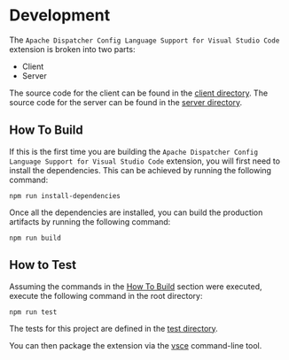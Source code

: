 # Development

The `Apache Dispatcher Config Language Support for Visual Studio Code` extension is broken into two parts:
- Client
- Server

The source code for the client can be found in the [client directory](./client/). The source code for the server can be found in the [server directory](./server/).

## How To Build

If this is the first time you are building the `Apache Dispatcher Config Language Support for Visual Studio Code` extension, you will first need to install the dependencies. This can be achieved by running the following command:

```
npm run install-dependencies
```

Once all the dependencies are installed, you can build the production artifacts by running the following command:

```
npm run build
```

## How to Test

Assuming the commands in the [How To Build](#how-to-build) section were executed, execute the following command in the root directory:

```
npm run test
```

The tests for this project are defined in the [test directory](./test/).

You can then package the extension via the [vsce](https://code.visualstudio.com/api/working-with-extensions/publishing-extension#vsce) command-line tool.
